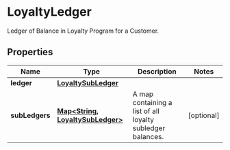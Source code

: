 

# LoyaltyLedger

Ledger of Balance in Loyalty Program for a Customer.
## Properties

Name | Type | Description | Notes
------------ | ------------- | ------------- | -------------
**ledger** | [**LoyaltySubLedger**](LoyaltySubLedger.md) |  | 
**subLedgers** | [**Map&lt;String, LoyaltySubLedger&gt;**](LoyaltySubLedger.md) | A map containing a list of all loyalty subledger balances. |  [optional]



